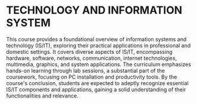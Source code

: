 # TECHNOLOGY AND INFORMATION SYSTEM

This course provides a foundational overview of information systems and technology (IS/IT), exploring their practical applications in professional and domestic settings. It covers diverse aspects of IS/IT, encompassing hardware, software, networks, communication, internet technologies, multimedia, graphics, and system applications. The curriculum emphasizes hands-on learning through lab sessions, a substantial part of the coursework, focusing on PC installation and productivity tools. By the course's conclusion, students are expected to adeptly recognize essential IS/IT components and applications, gaining a solid understanding of their functionalities and relevance.

